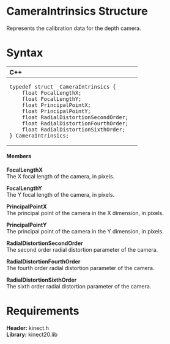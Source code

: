 CameraIntrinsics Structure  
==========================  

Represents the calibration data for the depth camera. <span id="syntaxSection"></span>

Syntax  
======  

<table>
<colgroup>
<col width="100%" />
</colgroup>
<thead>
<tr class="header">
<th align="left">C++</th>
</tr>
</thead>
<tbody>
<tr class="odd">
<td align="left"><pre><code>typedef struct _CameraIntrinsics {  
    float FocalLengthX;  
    float FocalLengthY;  
    float PrincipalPointX;  
    float PrincipalPointY;  
    float RadialDistortionSecondOrder;  
    float RadialDistortionFourthOrder;  
    float RadialDistortionSixthOrder;  
} CameraIntrinsics;</code></pre></td>
</tr>
</tbody>
</table>

<span id="ID4EG"></span>
#### Members  

**FocalLengthX**    
The X focal length of the camera, in pixels.  

**FocalLengthY**    
The Y focal length of the camera, in pixels.  

**PrincipalPointX**    
The principal point of the camera in the X dimension, in pixels.  

**PrincipalPointY**    
The principal point of the camera in the Y dimension, in pixels.  

**RadialDistortionSecondOrder**    
The second order radial distortion parameter of the camera.  

**RadialDistortionFourthOrder**    
The fourth order radial distortion parameter of the camera.  

**RadialDistortionSixthOrder**    
The sixth order radial distortion parameter of the camera.  

<span id="requirements"></span>

Requirements  
============  

**Header:** kinect.h  
**Library:** kinect20.lib  



<!--Please do not edit the data in the comment block below.-->
<!--
TOCTitle : CameraIntrinsics Structure
RLTitle : CameraIntrinsics Structure
KeywordK : CameraIntrinsics structure
KeywordF : CameraIntrinsics
KeywordF : Microsoft.Kinect.kinect.CameraIntrinsics
KeywordA : T:Microsoft.Kinect.kinect.CameraIntrinsics
AssetID : T:Microsoft.Kinect.kinect.CameraIntrinsics
Locale : en-us
CommunityContent : 1
APIType : Managed
APILocation : 
APIName : Microsoft.Kinect.kinect.CameraIntrinsics
TargetOS : Windows
TopicType : kbSyntax
DevLang : C++
DocSet : K4Wv2
ProjType : K4Wv2Proj
Technology : Kinect for Windows
Product : Kinect for Windows SDK v2
productversion : 20
-->
